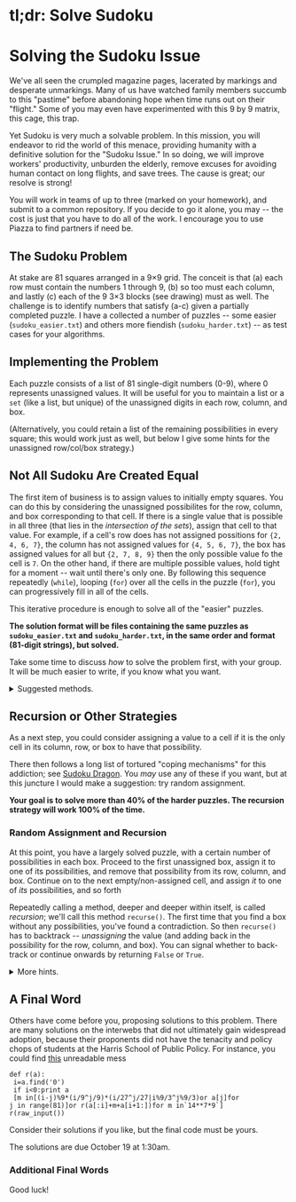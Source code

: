 # tl;dr: Solve Sudoku

# Solving the Sudoku Issue

We've all seen the crumpled magazine pages, lacerated by markings and desperate unmarkings.  Many of us have watched family members succumb to this "pastime" before abandoning hope when time runs out on their "flight."  Some of you may even have experimented with this 9 by 9 matrix, this cage, this trap.

Yet Sudoku is very much a solvable problem.  In this mission, you will endeavor to rid the world of this menace, providing humanity with a definitive solution for the "Sudoku Issue."  In so doing, we will improve workers' productivity, unburden the elderly, remove excuses for avoiding human contact on long flights, and save trees.  The cause is great; our resolve is strong!

You will work in teams of up to three (marked on your homework), and submit to a common repository.  If you decide to go it alone, you may -- the cost is just that you have to do all of the work.  I encourage you to use Piazza to find partners if need be.

## The Sudoku Problem

At stake are 81 squares arranged in a 9×9 grid.  The conceit is that (a) each row must contain the numbers 1 through 9, (b) so too must each column, and lastly (c) each of the 9 3×3 blocks (see drawing) must as well.  The challenge is to identify numbers that satisfy (a-c) given a partially completed puzzle.  I have a collected a number of puzzles -- some easier (`sudoku_easier.txt`) and others more fiendish (`sudoku_harder.txt`) -- as test cases for your algorithms.

## Implementing the Problem

Each puzzle consists of a list of 81 single-digit numbers (0-9), where 0 represents unassigned values.
It will be useful for you to maintain a list or a `set` (like a list, but unique) 
of the unassigned digits in each row, column, and box.

(Alternatively, you could retain a list of the remaining possibilities in every square;
  this would work just as well, but below I give some hints for the unassigned row/col/box strategy.)

## Not All Sudoku Are Created Equal

The first item of business is to assign values to initially empty squares.
You can do this by considering the unassigned possibilites for the row, column, and box corresponding to that cell.
If there is a single value that is possible in all three (that lies in the _intersection of the sets_), 
    assign that cell to that value.
For example, if a cell's row does has not assigned possitions for `{2, 4, 6, 7}`,
    the column has not assigned values for `{4, 5, 6, 7}`,
    the box has assigned values for all but `{2, 7, 8, 9}`
    then the only possible value fo the cell is `7`.
On the other hand, if there are multiple possible values, hold tight for a moment -- wait until there's only one.
By following this sequence repeatedly (`while`),
    looping (`for`) over all the cells in the puzzle (`for`),
    you can progressively fill in all of the cells.

This iterative procedure is enough to solve all of the "easier" puzzles.

**The solution format will be files containing the same puzzles as `sudoku_easier.txt` and `sudoku_harder.txt`,
  in the same order and format (81-digit strings), but solved.**

Take some time to discuss _how_ to solve the problem first, with your group.
It will be much easier to write, if you know what you want.

<details>
<summary>Suggested methods.</summary>

You may solve this any way you like, but here are some suggested functions to implement.
* `__init__()`: Make a class.  In the `__init__()` function, accept a string and turn it into an 81-item list.
   This will be easier to manipulate.  You could also make lists of the unassigned possibilities in each row, column, and box.
   Start with sets or lists containing 1-9, and `remove()` the value that are already assigned.
   This could also live in another method that you call at this point.
* `__str__()`: Defining a nice `__str__()` method will allow you to just call `print(puzzle)` 
   or `print(self)` from with the class.  This will probably help you to debug.
* `__repr__()`: Use this to write 81-digit strings back to your solutions output file, 
   in the same format as you read them in.
* `get_box()`: Given the cell index, it's pretty easy to figure out the row (`cell // 9`) 
   or column (`cell % 9`).  The box is a little trickier.  Write the method once, check it carefully, 
   and call it when you need it.
* `assign_cell()`: Set a cell of the puzzle from 0 to a value, and remove it from the unassigned lists or sets
  for its row, column, and block.
* `assign()`: Call `assign_cell()` or similar in two nested loops: an outer loop over the entire puzzle 
  (terminating when you can't make any more assignments), and an inner `for` loop over all of the cells.
  Use `continue` to skip the already-assigned values...
* `verify_solution()`: Write a method to check your solution.  Try to check three conditions:
   1. The initial values should all be there.  To check this, you'd need to somehow save a copy
      of the initial state of the puzzle, before you started working on it.
   2. There should be no zeroes left in the puzzle.
   3. Every row, column, and box should have exactly one of the digits 1-9.
</details>

## Recursion or Other Strategies

As a next step, you could consider assigning a value to a cell
   if it is the only cell in its column, row, or box to have that possibility.

There then follows a long list of tortured "coping mechanisms" for this addiction; see [Sudoku Dragon](http://www.sudokudragon.com/sudokustrategy.htm).  You _may_ use any of these if you want, but at this juncture I would make a suggestion: try random assignment.

**Your goal is to solve more than 40% of the harder puzzles.  The recursion strategy will work 100% of the time.**

### Random Assignment and Recursion

At this point, you have a largely solved puzzle, with a certain number of possibilities in each box.
Proceed to the first unassigned box, 
    assign it to one of its possibilities,
    and remove that possibility from its row, column, and box.
Continue on to the next empty/non-assigned cell, and assign _it_ to one of _its_ possibilities, and so forth

Repeatedly calling a method, deeper and deeper within itself, is called _recursion_; we'll call this method `recurse()`.
The first time that you find a box without any possibilities, you've found a contradiction.
So then `recurse()` has to backtrack -- _unassigning_ the value
  (and adding back in the possibility for the row, column, and box).
You can signal whether to back-track or continue onwards by returning `False` or `True`.

<details>
<summary>More hints.</summary>

* `unassign_cell()`: This is simply the 'inverse' of the `assign_cell()` function above.
  You'll need to call it when recursion on a single option fails.
* `recurse()`: This function needs to do three things in a loop: 
  assign one of the test cases, try going deeper, and returning false
  if there are no possibilities in an empty cell.
  
  ```
  def recurse(self):
  
    # Loop over all the cells.
    for cell in range(81):
  
      # if it's assigned, keep going
      if self.puzzle[cell]: continue
  
      for poss in self.cell_possibilities(cell):
  
        # Assign the cell
        self.assign_cell(cell, poss)
  
        # continue deeper in the recursion.
        if self.recurse(): return True
  
        # If this choice failed -- 
        # at some point there were no options,
        # then we have a contradiction.
        # Unassign the cell and revert the 
        # possibilities, and try the next one.
        self.unassign_cell(cell)
  
      # When there is no possible value,
      # we have a contradiction, 
      # and use unassign to back up.
      return False
  
    # until we fall off the end.
    return self.verify_solution()
  ```

</details>


## A Final Word 

Others have come before you, proposing solutions to this problem.  There are many solutions on the interwebs that did not ultimately gain widespread adoption, because their proponents did not have the tenacity and policy chops of students at the Harris School of Public Policy.  For instance, you could find [this](http://blog.davidsingleton.org/sudoku/) unreadable mess

```
def r(a):
 i=a.find('0')
 if i<0:print a
 [m in[(i-j)%9*(i/9^j/9)*(i/27^j/27|i%9/3^j%9/3)or a[j]for
j in range(81)]or r(a[:i]+m+a[i+1:])for m in`14**7*9`]
r(raw_input())
```

Consider their solutions if you like, but the final code must be yours. 

The solutions are due October 19 at 1:30am.

### Additional Final Words

Good luck!  
